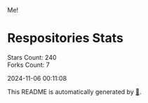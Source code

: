 Me!

# Respositories Stats
Stars Count: 240  
Forks Count: 7

2024-11-06 00:11:08  

This README is automatically generated by [🐰](https://github.com/rnitta/rnitta).
